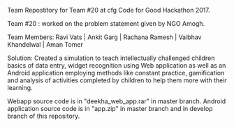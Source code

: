 Team Repostitory for Team #20 at cfg Code for Good Hackathon 2017.

Team #20  :  worked on the problem statement given by NGO Amogh.

Team Members: Ravi Vats | Ankit Garg  | Rachana Ramesh  | Vaibhav Khandelwal  | Aman Tomer

Solution: Created a simulation to teach intellectually challenged children basics of data entry, widget recognition using Web application as well as an Android application employing methods like constant practice, gamification and analysis of activities completed by children to help them more with their learning.

Webapp source code is in "deekha_web_app.rar" in master branch.
Android application source code is in "app.zip" in master branch and in develop branch of this repository.




